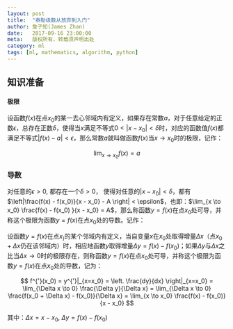 ```yaml
---
layout: post
title:  "泰勒级数从放弃到入门"
author: 詹子知(James Zhan)
date:   2017-09-16 23:00:00
meta:   版权所有，转载须声明出处
category: ml
tags: [ml, mathematics, algorithm, python]
---
```



## 知识准备

#### 极限

<span>设函数$f(x)$在点$x_0$的某一去心邻域内有定义，如果存在常数$a$，对于任意给定的正数$\epsilon$，总存在正数$\delta$，使得当$x$满足不等式$0 < |x - x_0| < \delta$时，对应的函数值$f(x)$都满足不等式$|f(x) - a| < \epsilon$，那么常数$a$就叫做函数$f(x)$当$x \to x_0$时的极限，记作：</span>

$$ \lim_{x \to x_0} f(x) = a $$

### 导数
<span>对任意的$\epsilon > 0$, 都存在一个$\delta > 0$， 使得对任意的$\left| x - x_0 \right| <\delta$，都有$\left|\frac{f(x) - f(x_0)}{x - x_0} - A  \right| < \epsilon$，也即：$\lim_{x \to x_0} \frac{f(x) - f(x_0) }{x - x_0} = A$，那么称函数$y = f(x)$在点$x_0$处可导，并称这个极限为函数$y = f(x)$在点$x_0$处的导数。记作：</span>

设函数$y = f(x)$在点$x_)$的某个邻域内有定义，当自变量$x$在$x_0$处取得增量$\Delta x$（点$x_0 + \Delta x$仍在该邻域内）时，相应地函数$y$取得增量$\Delta y = f(x) - f(x_0)$；如果$\Delta y$与$\Delta x$之比当$\Delta x \to 0$时的极限存在，则称函数$y = f(x)$在点$x_0$处可导，并称这个极限为函数$y = f(x)$在点$x_0$处的导数，记为：

$$ f^{'}(x_0) = y^{'}|_{x=x_0} = \left. \frac{dy}{dx} \right|_{x=x_0} = \lim_{\Delta x \to 0} \frac{\Delta y}{\Delta x} = \lim_{\Delta x \to 0} \frac{f(x_0 + \Delta x) - f(x_0)}{\Delta x} = \lim_{x \to x_0} \frac{f(x) - f(x_0)}{x - x_0} $$

其中：$\Delta x = x - x_0$, $\Delta y = f(x) - f(x_0)$


